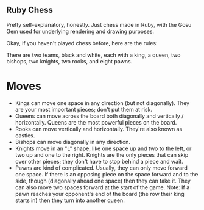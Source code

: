## Ruby Chess

Pretty self-explanatory, honestly. Just chess made in Ruby, with the Gosu Gem used for underlying rendering and drawing purposes.

Okay, if you haven't played chess before, here are the rules:

There are two teams, black and white, each with a king, a queen, two bishops, two knights, two rooks, and eight pawns.

# Moves

- Kings can move one space in any direction (but not diagonally). They are your most important pieces; don't put them at risk.
- Queens can move across the board both diagonally and vertically / horizontally. Queens are the most powerful pieces on the board.
- Rooks can move vertically and horizontally. They're also known as castles.
- Bishops can move diagonally in any direction.
- Knights move in an "L" shape, like one space up and two to the left, or two up and one to the right. Knights are the only pieces that can skip over other pieces; they don't have to stop behind a piece and wait.
- Pawns are kind of complicated. Usually, they can only move forward one space. If there is an opposing piece on the space forward and to the side, though (diagonally ahead one space) then they can take it. They can also move two spaces forward at the start of the game. Note: If a pawn reaches your opponent's end of the board (the row their king starts in) then they turn into another queen.
